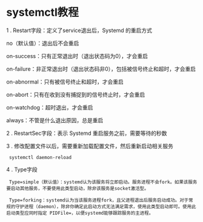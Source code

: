# systemctl教程



1 . Restart字段：定义了service退出后，Systemd 的重启方式

no（默认值）：退出后不会重启

on-success：只有正常退出时（退出状态码为0），才会重启

on-failure：非正常退出时（退出状态码非0），包括被信号终止和超时，才会重启

on-abnormal：只有被信号终止和超时，才会重启

on-abort：只有在收到没有捕捉到的信号终止时，才会重启

on-watchdog：超时退出，才会重启

always：不管是什么退出原因，总是重启

2 . RestartSec字段：表示 Systemd 重启服务之前，需要等待的秒数

3 . 修改配置文件以后，需要重新加载配置文件，然后重新启动相关服务

```
 systemctl daemon-reload
```

4 . Type字段

```
 Type=simple（默认值）：systemd认为该服务将立即启动。服务进程不会fork。如果该服务要启动其他服务，不要使用此类型启动，除非该服务是socket激活型。

 Type=forking：systemd认为当该服务进程fork，且父进程退出后服务启动成功。对于常规的守护进程（daemon），除非你确定此启动方式无法满足需求，使用此类型启动即可。使用此启动类型应同时指定 PIDFile=，以便systemd能够跟踪服务的主进程。
```
